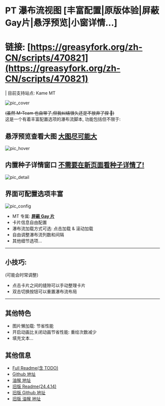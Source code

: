 # PT 瀑布流视图 [丰富配置|原版体验|屏蔽Gay片|悬浮预览|小窗详情...]
# 链接: [https://greasyfork.org/zh-CN/scripts/470821](https://greasyfork.org/zh-CN/scripts/470821)

| 目前支持站点: Kame MT 

![pic_cover](https://raw.githubusercontent.com/KesaubeEire/PT_Masonry_View_Svelte/newMT/readme/pic_cover.png)

~~(虽然 M-Team 也自带了,但我纠结很久还是不放弃了捏 🤡)~~  
这是一个有着丰富配置选项的瀑布流脚本, 功能包括但不限于:

## 悬浮预览查看大图 **[大图尽可能大](https://kp.m-team.cc/forum/t/63236)**

  ![pic_hover](https://raw.githubusercontent.com/KesaubeEire/PT_Masonry_View_Svelte/newMT/readme/pic_hover.png)

## 内置种子详情窗口 **[不需要在新页面看种子详情了!](https://kp.m-team.cc/forum/t/63236)**

  ![pic_detail](https://raw.githubusercontent.com/KesaubeEire/PT_Masonry_View_Svelte/newMT/readme/pic_detail.png)

## 界面可配置选项丰富

  ![pic_config](https://raw.githubusercontent.com/KesaubeEire/PT_Masonry_View_Svelte/newMT/readme/pic_config.png)

  - MT 专属: **[屏蔽 Gay 片](https://kp.m-team.cc/forum/t/63236)**
  - 卡片信息自由配置
  - 瀑布流加载方式可选: 点击加载 & 滚动加载
  - 自由调整瀑布流列数和间隔
  - 其他细节选项...

---

## 小技巧:

(可能会时常调整)

<!-- TODO: 这里要调整 -->

- 点击卡片之间的缝隙可以手动整理卡片
- 双击切换按钮可以重置瀑布流布局

---

## 其他特色

- 图片懒加载: 节省性能
- 开启动画比关闭动画节省性能: 重绘次数减少
- 填充文本...

## 其他信息

- [Full Readme(含 TODO)](https://github.com/KesaubeEire/PT_Masonry_View_Svelte/blob/newMT/README.md)
- [Github 地址](https://github.com/KesaubeEire/PT_Masonry_View_Svelte)
- [油猴 地址](https://greasyfork.org/zh-CN/scripts/470821)
- [旧版 Readme(24.4.14)](./readme/readme_old.md)
- [旧版 Github 地址](https://github.com/KesaubeEire/PT_TorrentList_Masonry)
- [旧版 油猴 地址](https://greasyfork.org/zh-CN/scripts/465249-pt种子列表无限下拉瀑布流视图)
